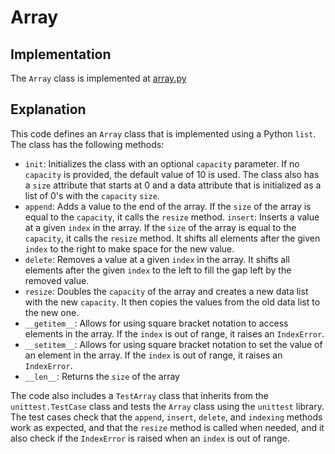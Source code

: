 # Array

## Implementation

The `Array` class is implemented at [array.py](../../data_structures/array.py)

## Explanation

This code defines an `Array` class that is implemented using a Python `list`. The class has the following methods:

- `init`: Initializes the class with an optional `capacity` parameter. If no `capacity` is provided, the default value of 10 is used. The class also has a `size` attribute that starts at 0 and a data attribute that is initialized as a list of 0's with the `capacity` `size`.
- `append`: Adds a value to the end of the array. If the `size` of the array is equal to the `capacity`, it calls the `resize` method.
`insert`: Inserts a value at a given `index` in the array. If the `size` of the array is equal to the `capacity`, it calls the `resize` method. It shifts all elements after the given `index` to the right to make space for the new value.
- `delete`: Removes a value at a given `index` in the array. It shifts all elements after the given `index` to the left to fill the gap left by the removed value.
- `resize`: Doubles the `capacity` of the array and creates a new data list with the new `capacity`. It then copies the values from the old data list to the new one.
- `__getitem__`: Allows for using square bracket notation to access elements in the array. If the `index` is out of range, it raises an `IndexError`.
- `__setitem__`: Allows for using square bracket notation to set the value of an element in the array. If the `index` is out of range, it raises an `IndexError`.
- `__len__`: Returns the `size` of the array


The code also includes a `TestArray` class that inherits from the `unittest.TestCase` class and tests the `Array` class using the `unittest` library. The test cases check that the `append`, `insert`, `delete`, and `indexing` methods work as expected, and that the `resize` method is called when needed, and it also check if the `IndexError` is raised when an `index` is out of range.